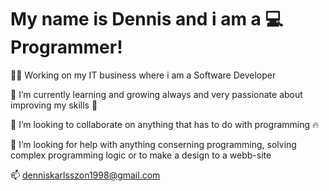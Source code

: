 # My name is Dennis and i am a 💻 Programmer!



👨‍💻  Working on my IT business where i am a Software Developer

🌱  I’m currently learning and growing always and very passionate about improving my skills 🔧

👯  I’m looking to collaborate on anything that has to do with programming 🔥

👷  I’m looking for help with anything conserning programming, solving complex programming logic or to make a design to a webb-site

📫  denniskarlsszon1998@gmail.com
